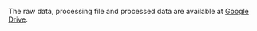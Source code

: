 The raw data, processing file and processed data are available at [Google Drive](https://drive.google.com/drive/folders/1Z1-6uhM0BcAxBJC9_bUTg5xkBfXCVctP?usp=sharing).